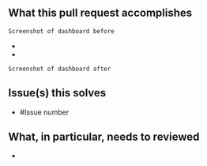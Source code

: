 ## What this pull request accomplishes

`Screenshot of dashboard before`

- 
- 

`Screenshot of dashboard after`

## Issue(s) this solves

- #Issue number

## What, in particular, needs to reviewed

- 
